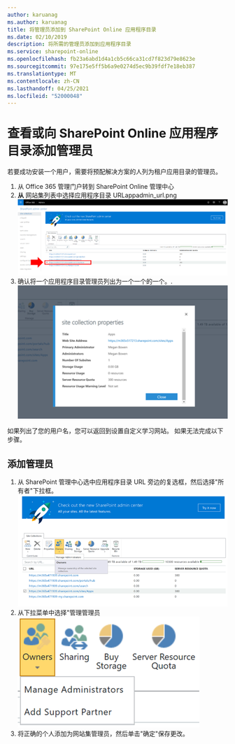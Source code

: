 ```yaml
---
author: karuanag
ms.author: karuanag
title: 将管理员添加到 SharePoint Online 应用程序目录
ms.date: 02/10/2019
description: 将所需的管理员添加到应用程序目录
ms.service: sharepoint-online
ms.openlocfilehash: fb23a6abd1d4a1cb5c66ca31cd7f823d79e8623e
ms.sourcegitcommit: 97e175e5ff5b6a9e0274d5ec9b39fdf7e18eb387
ms.translationtype: MT
ms.contentlocale: zh-CN
ms.lasthandoff: 04/25/2021
ms.locfileid: "52000048"
---
```

# <a name="view-or-add-an-administrator-to-your-sharepoint-online-app-catalog"></a>查看或向 SharePoint Online 应用程序目录添加管理员

若要成功安装一个用户，需要将预配解决方案的人列为租户应用目录的管理员。

1. 从 Office 365 管理门户转到 SharePoint Online 管理中心
1. **从** 网站集列表中选择应用程序目录 URLappadmin_url.png![](media/appadmin_url.png)
1. 确认将一个应用程序目录管理员列出为一个一个的一个。.
![appadmin_dialog.png](media/appadmin_dialog.png)

如果列出了您的用户名，您可以返回到设置自定义学习网站。  如果无法完成以下步骤。 

## <a name="add-an-administrator"></a>添加管理员

1. 从 SharePoint 管理中心选中应用程序目录 URL 旁边的复选框，然后选择"所有者"下拉框。
![appadmin_owner.png](media/appadmin_owner.png)
1. 从下拉菜单中选择"管理管理员 ![appadmin_owner.png](media/appadmin_manage.png)
1. 将正确的个人添加为网站集管理员，然后单击"确定"保存更改。
